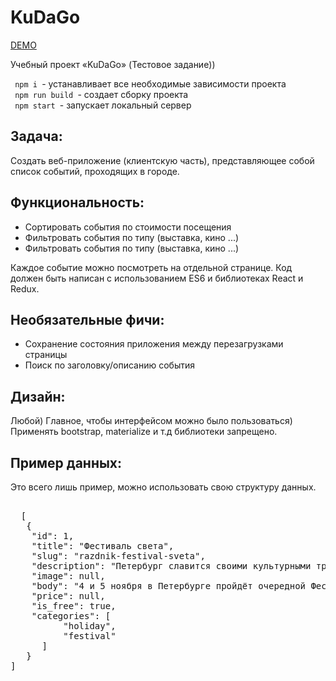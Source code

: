 # KuDaGo

<a href="https://ghuseynova.github.io/kudago/">DEMO</a>

Учебный проект «KuDaGo» (Тестовое задание))

<div><code> npm i </code>- устанавливает все необходимые зависимости проекта</div>
<div><code> npm run build </code>- создает сборку проекта</div>
<div><code> npm start </code>- запускает локальный сервер</div>

<h2>Задача:</h2>

<p> Создать веб-приложение (клиентскую часть), представляющее собой список событий, проходящих в городе. </p>

<h2>Функциональность:</h2>

<ul>
	<li>Сортировать события по стоимости посещения</li>
	<li>Фильтровать события по типу (выставка, кино ...)</li>
	<li>Фильтровать события по типу (выставка, кино ...)</li>
</ul>

<p>Каждое событие можно посмотреть на отдельной странице. Код должен быть написан с использованием ES6 и библиотеках React и Redux.</p>

<h2>Необязательные фичи:</h2>

<ul>
	<li>Сохранение состояния приложения между перезагрузками страницы</li>
	<li>Поиск по заголовку/описанию события</li>
</ul>

<h2>Дизайн:</h2>

<p>Любой) Главное, чтобы интерфейсом можно было пользоваться) Применять bootstrap, materialize и т.д библиотеки запрещено.</p>

<h2>Пример данных:</h2

<p>Это всего лишь пример, можно использовать свою структуру данных.<p/>

<pre> 
  [
   {
	"id": 1,
	"title": "Фестиваль света",
	"slug": "razdnik-festival-sveta",
	"description": "Петербург славится своими культурными традициями, и одна из них зарождается прямо на наших глазах — это Фестиваль света. Праздник проходит второй год подряд и привлекает тысячи зрителей. В этот раз темой стал юбилей Октябрьской революции.",
	"image": null,
	"body": "4 и 5 ноября в Петербурге пройдёт очередной Фестиваль света. На этот раз действо захватит сразу две площадки — Дворцовую площадь и Петроградскую набережную.\nНа фасады Зимнего дворца и Главного штаба будут транслировать 3D-представление с использованием технологии видеомэппинга, лазерных и пиротехнических эффектов. На стенах штаба зрители увидят спектакль о ключевых моментах 1917 года, причём здание будет принимать облик то Путиловского завода, то особняка Матильды Кшесинской, то Александринского театра. На Зимнем дворце тем временем появятся картины, воспевающие Петербург. Здесь будет всё, что дорого каждому горожанину: мосты, львы и сфинксы, дворы-колодцы, белые ночи и другие символы Северной столицы.\nВ этом году на Дворцовой площади впервые пройдёт конкурс мастеров видео-арта. Команды из Италии, России, Польши, Франции и Испании выберут и проиллюстрируют одну из песен о  Петербурге. Зрители смогут проголосовать за понравившуюся работу и выбрать лучший мультимедийный спектакль.\nШоу займёт весь вечер с 19:00 до 23:00, старт каждые 15 минут. Увидеть это впечатляющее действо можно абсолютно бесплатно.\nКроме светового представления на Дворцовой устроят и шоу реконструкторов. Будет несколько площадок, где воссоздадут разные моменты из истории России.\nВторая площадка фестиваля расположится в месте, которое сейчас ассоциируется с революционными событиями 1917 года. Главным участником действа станет легендарный крейсер «Аврора». Видеопроекции будут транслироваться прямо на корабль, и перед зрителями оживёт его история, неразрывно связанная с судьбой государства. Шоу будет идти два дня с 19:00 до 22:00.\nДо этого все желающие смогут стать зрителями конкурса  «Смотр строя и песни». Он начнётся 4 ноября в 15:00. В воскресенье в дневное время рядом с  «Авророй»  устроят интерактивную зону, проведут викторины и конкурсы, организуют экскурсии по местам революционных событий.\nФестиваль света устраивают в Северной столице в четвёртый раз. В марте этого года площадкой стал стадион «Санкт-Петербург», за который проголосовало большинство горожан.  Прошлой осенью перед зрителями пронеслись история, мифы и легенды Петербурга, ожившие на стенах Исаакиевского собора. А стартовал фестиваль в апреле 2016 года на площади Островского.",
	"price": null,
	"is_free": true,
	"categories": [
	      "holiday",
	      "festival"
	  ]
   }
]
</pre>
